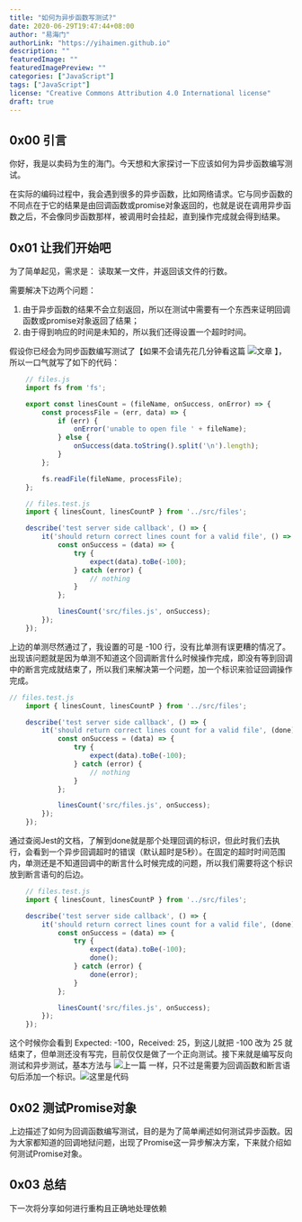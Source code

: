```yaml
---
title: "如何为异步函数写测试?"
date: 2020-06-29T19:47:44+08:00
author: "易海门"
authorLink: "https://yihaimen.github.io"
description: ""
featuredImage: ""
featuredImagePreview: ""
categories: ["JavaScript"]
tags: ["JavaScript"]
license: "Creative Commons Attribution 4.0 International license"
draft: true
---
```


## 0x00 引言
你好，我是以卖码为生的海门。今天想和大家探讨一下应该如何为异步函数编写测试。

在实际的编码过程中，我会遇到很多的异步函数，比如网络请求。它与同步函数的不同点在于它的结果是由回调函数或promise对象返回的，也就是说在调用异步函数之后，不会像同步函数那样，被调用时会挂起，直到操作完成就会得到结果。

## 0x01 让我们开始吧
为了简单起见，需求是：
读取某一文件，并返回该文件的行数。

需要解决下边两个问题：
1. 由于异步函数的结果不会立刻返回，所以在测试中需要有一个东西来证明回调函数或promise对象返回了结果；
2. 由于得到响应的时间是未知的，所以我们还得设置一个超时时间。

假设你已经会为同步函数编写测试了【如果不会请先花几分钟看这篇 ![文章]() 】，所以一口气就写了如下的代码：

```javascript
    // files.js
    import fs from 'fs';

    export const linesCount = (fileName, onSuccess, onError) => {
        const processFile = (err, data) => {
            if (err) {
                onError('unable to open file ' + fileName);
            } else {
                onSuccess(data.toString().split('\n').length);
            }
        };

        fs.readFile(fileName, processFile);
    };
```

```javascript
    // files.test.js
    import { linesCount, linesCountP } from '../src/files';

    describe('test server side callback', () => {
        it('should return correct lines count for a valid file', () => {
            const onSuccess = (data) => {
                try {
                    expect(data).toBe(-100);
                } catch (error) {
                    // nothing
                }
            };

            linesCount('src/files.js', onSuccess);
        });
    });
```

上边的单测尽然通过了，我设置的可是 -100 行，没有比单测有误更糟的情况了。出现该问题就是因为单测不知道这个回调断言什么时候操作完成，即没有等到回调中的断言完成就结束了，所以我们来解决第一个问题，加一个标识来验证回调操作完成。

```javascript
// files.test.js
    import { linesCount, linesCountP } from '../src/files';

    describe('test server side callback', () => {
        it('should return correct lines count for a valid file', (done) => {
            const onSuccess = (data) => {
                try {
                    expect(data).toBe(-100);
                } catch (error) {
                    // nothing
                }
            };

            linesCount('src/files.js', onSuccess);
        });
    });

```

通过查阅Jest的文档，了解到done就是那个处理回调的标识，但此时我们去执行，会看到一个异步回调超时的错误（默认超时是5秒）。在固定的超时时间范围内，单测还是不知道回调中的断言什么时候完成的问题，所以我们需要将这个标识放到断言语句的后边。

```javascript
    // files.test.js
    import { linesCount, linesCountP } from '../src/files';

    describe('test server side callback', () => {
        it('should return correct lines count for a valid file', (done) => {
            const onSuccess = (data) => {
                try {
                    expect(data).toBe(-100);
                    done();
                } catch (error) {
                    done(error);
                }
            };

            linesCount('src/files.js', onSuccess);
        });
    });
```

这个时候你会看到 Expected: -100，Received: 25，到这儿就把 -100 改为 25 就结束了，但单测还没有写完，目前仅仅是做了一个正向测试。接下来就是编写反向测试和异步测试，基本方法与 ![上一篇]() 一样，只不过是需要为回调函数和断言语句后添加一个标识。![这里是代码]()

## 0x02 测试Promise对象
上边描述了如何为回调函数编写测试，目的是为了简单阐述如何测试异步函数。因为大家都知道的回调地狱问题，出现了Promise这一异步解决方案，下来就介绍如何测试Promise对象。


## 0x03 总结
下一次将分享如何进行重构且正确地处理依赖